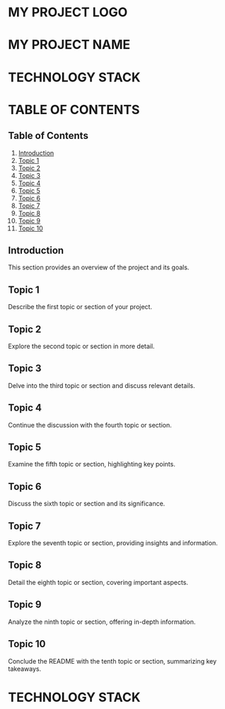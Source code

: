 # MY PROJECT LOGO

# MY PROJECT NAME

# TECHNOLOGY STACK

# TABLE OF CONTENTS

## Table of Contents

1. [Introduction](#introduction)
2. [Topic 1](#topic-1)
3. [Topic 2](#topic-2)
4. [Topic 3](#topic-3)
5. [Topic 4](#topic-4)
6. [Topic 5](#topic-5)
7. [Topic 6](#topic-6)
8. [Topic 7](#topic-7)
9. [Topic 8](#topic-8)
10. [Topic 9](#topic-9)
11. [Topic 10](#topic-10)

## Introduction

This section provides an overview of the project and its goals.

## Topic 1

Describe the first topic or section of your project.

## Topic 2

Explore the second topic or section in more detail.

## Topic 3

Delve into the third topic or section and discuss relevant details.

## Topic 4

Continue the discussion with the fourth topic or section.

## Topic 5

Examine the fifth topic or section, highlighting key points.

## Topic 6

Discuss the sixth topic or section and its significance.

## Topic 7

Explore the seventh topic or section, providing insights and information.

## Topic 8

Detail the eighth topic or section, covering important aspects.

## Topic 9

Analyze the ninth topic or section, offering in-depth information.

## Topic 10

Conclude the README with the tenth topic or section, summarizing key takeaways.

# TECHNOLOGY STACK
